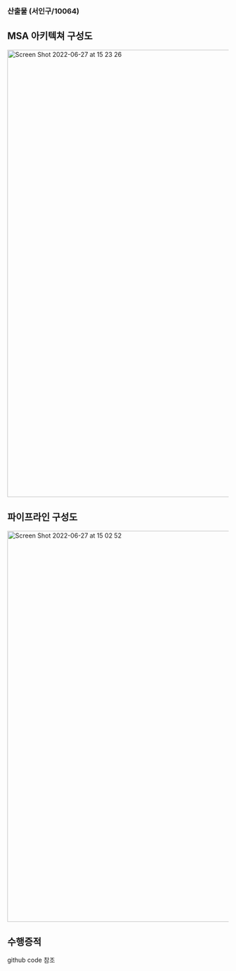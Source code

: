 ### 산출물 (서인구/10064)

## MSA 아키텍쳐 구성도
<img width="1017" alt="Screen Shot 2022-06-27 at 15 23 26" src="https://user-images.githubusercontent.com/12853104/175872975-13239d38-d712-40e0-b71b-207910a49b41.png">


## 파이프라인 구성도
<img width="889" alt="Screen Shot 2022-06-27 at 15 02 52" src="https://user-images.githubusercontent.com/12853104/175870163-d54dd2ec-56fc-42da-aa3c-82376674873c.png">


## 수행증적
github code 참조

